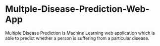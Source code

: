 # Multple-Disease-Prediction-Web-App
Multiple Disease Prediction is Machine Learning web application which is able to predict whether a person is suffering from a particular disease. 
